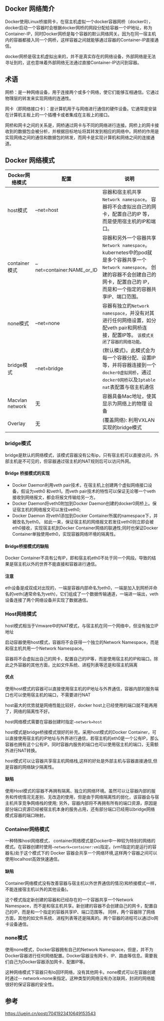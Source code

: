 ## Docker 网络简介

Docker使用Linux桥接网卡，在宿主机虚拟一个docker容器网桥（docker0），docker启动一个容器时会根据docker网桥的网段分配给容器一个IP地址，称为Container-IP，同时Docker网桥是每个容器的默认网络网关。因为在同一宿主机内的容器都接入同一个网桥，这样容器之间就能够通过容器的Container-IP直接通信。

docker网桥是宿主机虚拟出来的，并不是真实存在的网络设备，外部网络是无法寻址到的，这也意味着外部网络无法通过直接Container-IP访问到容器。

## 术语

网桥：是一种网络设备，用于连接两个或多个网络，使它们能够互相通信。它通过物理层的转发来实现网络的连通性。

网卡（即网络接口卡）：是计算机用于与网络进行通信的硬件设备。它通常是安装在计算机主板上的一个插槽卡或者集成在主板上的接口。

网桥和网卡之间的关系是，网桥通过网卡与不同的网络进行连接。网桥上的网卡接收到的数据包会被分析，并根据目标地址将其转发到相应的网络中。网桥的作用是实现网络之间的通信和数据包的转发，而网卡是实现计算机和网络之间的连接通道。

## Docker 网络模式

| Docker网络模式  | 配置                      | 说明                                                         |
| --------------- | ------------------------- | ------------------------------------------------------------ |
| host模式        | –net=host                 | 容器和宿主机共享`Network namespace`。  容器将不会虚拟出自己的网卡，配置自己的IP 等，而是使用宿主机的IP和端口。 |
| container模式   | –net=container:NAME_or_ID | 容器和另外一个容器共享`Network namespace`。  kubernetes中的pod就是多个容器共享一个`Network namespace`。  创建的容器不会创建自己的网卡，配置自己的 IP， 而是和一个指定的容器共享IP、端口范围。 |
| none模式        | –net=none                 | 容器有独立的`Network namespace`，并没有对其进行任何网络设置，如分配veth pair和网桥连接，配置IP等。  `该模式关闭了容器的网络功能。` |
| bridge模式      | –net=bridge               | (默认模式)。此模式会为每一个容器分配、设置IP等，并将容器连接到一个`docker0虚拟网桥`，通过`docker0网桥`以及`Iptable nat`表配置与宿主机通信 |
| Macvlan network | 无                        | 容器具备Mac地址，使其显示为网络上的物理 设备                 |
| Overlay         | 无                        | (覆盖网络): 利用VXLAN实现的bridge模式                        |

### bridge模式

bridge是默认的网络模式，该模式容器没有公有ip，只有宿主机可以直接访问，外部主机是不可见的，但容器通过宿主机的NAT规则后可以访问外网。

#### Bridge 桥接模式的实现

- Docker Daemon利用veth pair技术，在宿主机上创建两个虚拟网络接口设备，假设为veth0 和veth1。而veth pair技术的特性可以保证无论哪一个veth接收到网络报文，都会将报文传输给另一方。
- Docker Daemon将veth0附加到Docker Daemon创建的docker0网桥上。保证宿主机的网络报文可以发往veth0;
- Docker Daemon 将veth1添加到Docker Container所属的namespace下，并被改名为eth0。 如此一来，保证宿主机的网络报文若发往veth0则立即会被eth0接收，实现宿主机到Docker Container网络的联通性;同时也保证Docker Container单独使用eth0，实现容器网络环境的隔离性。

#### Bridge桥接模式的缺陷

Docker Container不具有公有IP，即和宿主机eth0不处于同一个网段。导致的结果是宿主机以外的世界不能直接和容器进行通信。

#### 注意

eth设备是成双成对出现的，一端是容器内部命名为eth0，一端是加入到网桥并命名的veth(通常命名为veth)，它们组成了一个数据传输通道，一端进一端出，veth设备连接了两个网络设备并实现了数据通信。

### Host网络模式

host模式相当于Vmware中的NAT模式，与宿主机在同一个网络中，但没有独立IP地址

启动容器使用host模式，容器将不会获得一个独立的Network Namespace，而是和宿主机共用一个Network Namespace。

容器将不会虚拟出自己的网卡，配置自己的IP等，而是使用宿主机的IP和端口。除此之外容器的其他方面，比如文件系统、进程列表等还是和宿主机隔离

#### 优点

使用host模式的容器可以直接使用宿主机的IP地址与外界通信，容器内部的服务端口也可以使用宿主机的端口，不需要进行NAT

host最大的优势就是网络性能比较好，docker host上已经使用的端口就不能再用了，网络的隔离性不好。

host网络模式需要在容器创建时指定`–network=host`

host模式是bridge桥接模式很好的补充。采用host模式的Docker Container，可以直接使用宿主机的IP地址与外界进行通信，若宿主机的eth0是一个公有IP，那么容器也拥有这个公有IP。同时容器内服务的端口也可以使用宿主机的端口，无需额外进行NAT转换。

host模式可以让容器共享宿主机网络栈,这样的好处是外部主机与容器直接通信,但是容器的网络缺少隔离性。

#### 缺陷

使用Host模式的容器不再拥有隔离、独立的网络环境。虽然可以让容器内部的服务和传统情况无差别、无改造的使用，但是由于网络隔离性的弱化，该容器会与宿主机共享竞争网络栈的使用; 另外，容器内部将不再拥有所有的端口资源，原因是部分端口资源已经被宿主机本身的服务占用，还有部分端口已经用以bridge网络模式容器的端口映射。

### Container网络模式

一种特殊host网络模式， container网络模式是Docker中一种较为特别的网络的模式。在容器创建时使用`–network=container:vm1`指定。(vm1指定的是运行的容器名)处于这个模式下的 Docker 容器会共享一个网络环境,这样两个容器之间可以使用localhost高效快速通信。

#### 缺陷

Container网络模式没有改善容器与宿主机以外世界通信的情况(和桥接模式一样，不能连接宿主机以外的其他设备)。

这个模式指定新创建的容器和已经存在的一个容器共享一个Network Namespace，而不是和宿主机共享。新创建的容器不会创建自己的网卡，配置自己的IP，而是和一个指定的容器共享IP、端口范围等。 同样，两个容器除了网络方面，其他的如文件系统、进程列表等还是隔离的。两个容器的进程可以通过lo网卡设备通信。

### none模式

使用none模式，Docker容器拥有自己的Network Namespace，但是，并不为Docker容器进行任何网络配置。Docker容器没有网卡、IP、路由等信息。需要我们自己为Docker容器添加网卡、配置IP等。

这种网络模式下容器只有lo回环网络，没有其他网卡。none模式可以在容器创建时通过-- network=none来指定。这种类型的网络没有办法联网，封闭的网络能很好的保证容器的安全性。

## 参考

https://juejin.cn/post/7041923410649153543